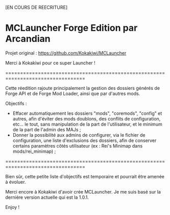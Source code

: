 [EN COURS DE REECRITURE]

MCLauncher Forge Edition par Arcandian
=================================================================================
Projet original : https://github.com/Kokakiwi/MCLauncher

Merci à Kokakiwi pour ce super Launcher !

=================================================================================

Cette réedition rajoute principalement la gestion des dossiers générés de Forge API et de Forge Mod Loader,
ainsi que par d'autres mods.

Objectifs :

- Effacer automatiquement les dossiers "mods", "coremods", "config" et autres, afin d'éviter des mods doublons,
des conflits de configuration, etc... le tout, sans manipulation de la part de l'utilisateur, et le minimum de la
part de l'admin des MAJs ;
- Donner la possibilité aux admins de configurer, via le fichier de configuration, une liste d'exclusions des dossiers,
afin de conserver certains paramètres côtés utilisateur (ex : Rei's Minimap dans mods/rei_minimap) ;

=================================================================================

  Bien sûr, cette petite liste d'objectifs est temporaire et pourrait être amenée à évoluer.
  
  Merci encore à Kokakiwi d'avoir crée MCLauncher. Je me suis basé sur la dernière version actuelle qui est la 1.0.1.
  
Enjoy !